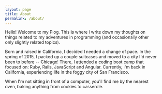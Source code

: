 ```yaml
---
layout: page
title: About
permalink: /about/
---
```

Hello! Welcome to my Plog. This is where I write down my thoughts on things related to my adventures in programming (and occasionally other only slightly related topics).

Born and raised in California, I decided I needed a change of pace. In the spring of 2015, I packed up a couple suitcases and moved to a city I'd never been to before -- Chicago! There, I attended a coding boot camp that focused on: Ruby, Rails, JavaScript and Angular. Currently, I'm back in California, experiencing life in the foggy city of San Francisco. 

When I'm not sitting in front of a computer, you'll find me by the nearest oven, baking anything from cookies to casserole. 

<!-- This is the base Jekyll theme. You can find out more info about customizing your Jekyll theme, as well as basic Jekyll usage documentation at [jekyllrb.com](http://jekyllrb.com/)

You can find the source code for the Jekyll new theme at: [github.com/jglovier/jekyll-new](https://github.com/jglovier/jekyll-new)

You can find the source code for Jekyll at [github.com/jekyll/jekyll](https://github.com/jekyll/jekyll) -->
